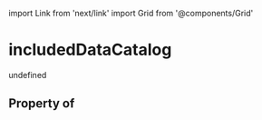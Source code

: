 import Link from 'next/link'
import Grid from '@components/Grid'

# includedDataCatalog

undefined

## Property of



